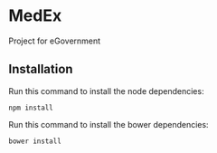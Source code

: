 # MedEx
Project for eGovernment

## Installation

Run this command to install the node dependencies:

    npm install

Run this command to install the bower dependencies:

    bower install

